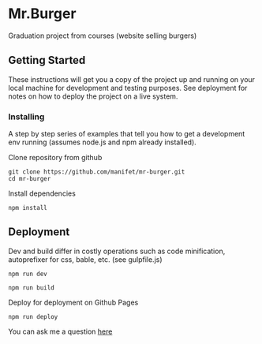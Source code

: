 # Mr.Burger

Graduation project from courses (website selling burgers)

## Getting Started

These instructions will get you a copy of the project up and running on your local machine for development and testing purposes. See deployment for notes on how to deploy the project on a live system.


### Installing

A step by step series of examples that tell you how to get a development env running (assumes node.js and npm already installed).

Сlone repository from github

```
git clone https://github.com/manifet/mr-burger.git
cd mr-burger
```

Install dependencies

```
npm install
```


## Deployment

Dev and build differ in costly operations such as code minification, autoprefixer for css, bable, etc. (see gulpfile.js)

```
npm run dev
```
```
npm run build
```
Deploy for deployment on Github Pages

```
npm run deploy
```

You can ask me a question [here](https://github.com/manifet/mr-burger/issues)


